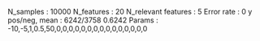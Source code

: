 N_samples                     : 10000
N_features                    : 20
N_relevant features           : 5
Error rate                    : 0
y pos/neg, mean               : 6242/3758 0.6242
Params                        : -10,-5,1,0.5,50,0,0,0,0,0,0,0,0,0,0,0,0,0,0,0
